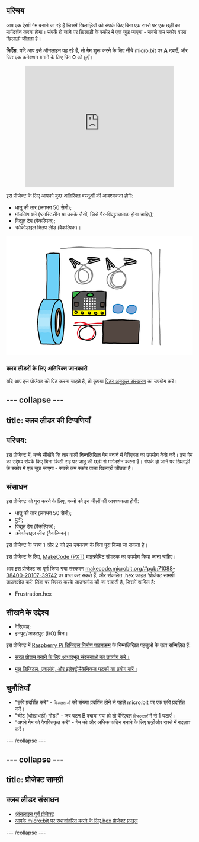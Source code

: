 ## परिचय

आप एक ऐसाी गेम बनाने जा रहे हैं जिसमें खिलाड़ियों को संपर्क किए बिना एक रास्ते पर एक छड़ी का मार्गदर्शन करना होगा। संपर्क हो जाने पर खिलाड़ी के स्कोर में एक जुड़ जाएगा - सबसे कम स्कोर वाला खिलाड़ी जीतता है।

**निर्देश**: यदि आप इसे ऑनलाइन पढ़ रहे हैं, तो गेम शुरू करने के लिए नीचे micro:bit पर **A** दबाएँ, और फिर एक कनेक्शन बनाने के लिए पिन **0** को छुएँ।

<div class="trinket" style="width:400px;margin: 0 auto;">
<div style="position:relative;height:0;padding-bottom:81.97%;overflow:hidden;"><iframe style="position:absolute;top:0;left:0;width:100%;height:100%;" src="https://makecode.microbit.org/---run?id=_FEDEdA3v6e64" allowfullscreen="allowfullscreen" sandbox="allow-popups allow-scripts allow-same-origin" frameborder="0"></iframe></div>
</div>

इस प्रोजेक्ट के लिए आपको कुछ अतिरिक्त वस्तुओं की आवश्यकता होगी:

* धातु की तार (लगभग 50 सेमी);
* मॉडलिंग क्ले (प्लास्टिसीन या उसके जैसी, जिसे गैर-विद्युतचालक होना चाहिए);
* विद्युत टेप (वैकल्पिक);
* क्रोकोडाइल क्लिप लीड (वैकल्पिक)।

![स्क्रीनशॉट](images/frustration-items.png)

### क्लब लीडरों के लिए अतिरिक्त जानकारी

यदि आप इस प्रोजेक्ट को प्रिंट करना चाहते हैं, तो कृपया [प्रिंटर अनुकूल संस्करण](https://projects.raspberrypi.org/en/projects/frustration/print) का उपयोग करें।

## \--- collapse \---

## title: क्लब लीडर की टिप्पणियाँ

## परिचय:

इस प्रोजेक्ट में, बच्चे सीखेंगे कि तार वाली निम्नलिखित गेम बनाने में वेरिएबल का उपयोग कैसे करें। इस गेम का उद्देश्य संपर्क किए बिना किसी राह पर जादू की छड़ी से मार्गदर्शन करना है। संपर्क हो जाने पर खिलाड़ी के स्कोर में एक जुड़ जाएगा - सबसे कम स्कोर वाला खिलाड़ी जीतता है।

## संसाधन

इस प्रोजेक्ट को पूरा करने के लिए, बच्चों को इन चीज़ों की आवश्यकता होगी:

* धातु की तार (लगभग 50 सेमी);
* पुटी;
* विद्युत टेप (वैकल्पिक);
* क्रोकोडाइल लीड (वैकल्पिक)।

इस प्रोजेक्ट के चरण 1 और 2 को इस उपकरण के बिना पूरा किया जा सकता है।

इस प्रोजेक्ट के लिए, [MakeCode (PXT)](http://jumpto.cc/pxt-new) माइक्रोबिट संपादक का उपयोग किया जाना चाहिए।

आप इस प्रोजेक्ट का पूर्ण किया गया संस्करण [makecode.microbit.org/#pub:71088-38400-20107-39742](https://makecode.microbit.org/#pub:71088-38400-20107-39742) पर प्राप्त कर सकते हैं, और संकलित .hex फाइल 'प्रोजेक्ट सामग्री डाउनलोड करें' लिंक पर क्लिक करके डाउनलोड की जा सकती है, जिसमें शामिल है:

* Frustration.hex

## सीखने के उद्देश्य

* वेरिएबल;
* इनपुट/आउटपुट (I/O) पिन।

इस प्रोजेक्ट में [Raspberry Pi डिजिटल निर्माण पाठ्यक्रम](http://rpf.io/curriculum) के निम्नलिखित पहलुओं के तत्व सम्मिलित हैं:

* [सरल प्रोग्राम बनाने के लिए आधारभूत संरचनाओं का उपयोग करें।](https://www.raspberrypi.org/curriculum/programming/creator)

* [मूल डिजिटल, एनालॉग, और इलेक्ट्रोमैकेनिकल घटकों का प्रयोग करें।](https://www.raspberrypi.org/curriculum/physical-computing/creator)

## चुनौतियाँ

* "छवि प्रदर्शित करें" - `विफलताओं` की संख्या प्रदर्शित होने से पहले micro:bit पर एक छवि प्रदर्शित करें।
* "चीट (धोखाधड़ी) मोड!" - जब बटन B दबाया गया हो तो वेरिएबल `विफलताएँ` में से 1 घटाएँ।
* "अपने गेम को वैयक्तिकृत करें" - गेम को और अधिक कठिन बनाने के लिए छड़ीऔर रास्ते में बदलाव करें।

\--- /collapse \---

## \--- collapse \---

## title: प्रोजेक्ट सामग्री

## क्लब लीडर संसाधन

* [ऑनलाइन पूर्ण प्रोजेक्ट](https://makecode.microbit.org/#pub:71088-38400-20107-39742)
* [आपके micro:bit पर स्थानांतरित करने के लिए.hex प्रोजेक्ट फ़ाइल](resources/micro-bit-Frustration.hex)

\--- /collapse \---